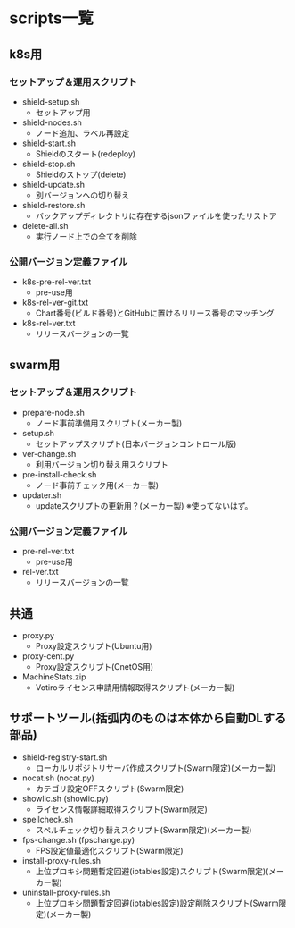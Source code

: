 # scripts一覧

## k8s用
### セットアップ＆運用スクリプト
* shield-setup.sh
	* セットアップ用
* shield-nodes.sh
	* ノード追加、ラベル再設定
* shield-start.sh
	* Shieldのスタート(redeploy)
* shield-stop.sh
	* Shieldのストップ(delete)
* shield-update.sh
	* 別バージョンへの切り替え
* shield-restore.sh
	* バックアップディレクトリに存在するjsonファイルを使ったリストア
* delete-all.sh
	* 実行ノード上での全てを削除

### 公開バージョン定義ファイル
* k8s-pre-rel-ver.txt
	* pre-use用
* k8s-rel-ver-git.txt
	* Chart番号(ビルド番号)とGitHubに置けるリリース番号のマッチング
* k8s-rel-ver.txt
	* リリースバージョンの一覧

## swarm用
### セットアップ＆運用スクリプト
* prepare-node.sh
	* ノード事前準備用スクリプト(メーカー製)
* setup.sh
	* セットアップスクリプト(日本バージョンコントロール版)
* ver-change.sh
	* 利用バージョン切り替え用スクリプト
* pre-install-check.sh
	* ノード事前チェック用(メーカー製)
* updater.sh
	* updateスクリプトの更新用？(メーカー製) ※使ってないはず。

### 公開バージョン定義ファイル
* pre-rel-ver.txt
	* pre-use用
* rel-ver.txt
	* リリースバージョンの一覧

## 共通
* proxy.py
	* Proxy設定スクリプト(Ubuntu用)
* proxy-cent.py
	* Proxy設定スクリプト(CnetOS用)
* MachineStats.zip
	* Votiroライセンス申請用情報取得スクリプト(メーカー製)

## サポートツール(括弧内のものは本体から自動DLする部品)
* shield-registry-start.sh
	* ローカルリポジトリサーバ作成スクリプト(Swarm限定)(メーカー製)
* nocat.sh (nocat.py)
	* カテゴリ設定OFFスクリプト(Swarm限定)
* showlic.sh (showlic.py)
	* ライセンス情報詳細取得スクリプト(Swarm限定)
* spellcheck.sh
	* スペルチェック切り替えスクリプト(Swarm限定)(メーカー製)
* fps-change.sh (fpschange.py)
	* FPS設定値最適化スクリプト(Swarm限定)
* install-proxy-rules.sh
	* 上位プロキシ問題暫定回避(iptables設定)スクリプト(Swarm限定)(メーカー製)
* uninstall-proxy-rules.sh
	* 上位プロキシ問題暫定回避(iptables設定)設定削除スクリプト(Swarm限定)(メーカー製)


